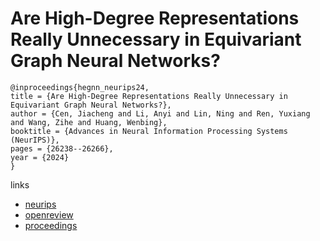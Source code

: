 # Are High-Degree Representations Really Unnecessary in Equivariant Graph Neural Networks?

```
@inproceedings{hegnn_neurips24,
title = {Are High-Degree Representations Really Unnecessary in Equivariant Graph Neural Networks?},
author = {Cen, Jiacheng and Li, Anyi and Lin, Ning and Ren, Yuxiang and Wang, Zihe and Huang, Wenbing},
booktitle = {Advances in Neural Information Processing Systems (NeurIPS)},
pages = {26238--26266},
year = {2024}
}
```

links
- [neurips](https://nips.cc/Conferences/2024/Schedule?showEvent=95552)
- [openreview](https://openreview.net/forum?id=M0ncNVuGYN)
- [proceedings](https://papers.nips.cc//paper_files/paper/2024/hash/2e4531a45b99f61947b23ccdd608303b-Abstract-Conference.html)
